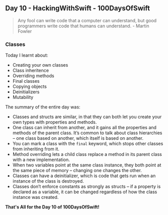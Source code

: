 ## Day 10 - HackingWithSwift - 100DaysOfSwift

> Any fool can write code that a computer can understand, but good programmers write code that humans can understand. - Martin Fowler

### Classes

Today I learnt about:

- Creating your own classes
- Class inheritence
- Overriding methods
- Final classes
- Copying objects
- Deinitializers
- Mutability

The summary of the entire day was:

- Classes and structs are similar, in that they can both let you create your own types with properties and methods.
- One class can inherit from another, and it gains all the properties and methods of the parent class. It’s common to talk about class hierarchies – one class based on another, which itself is based on another.
- You can mark a class with the ```final``` keyword, which stops other classes from inheriting from it.
- Method overriding lets a child class replace a method in its parent class with a new implementation.
- When two variables point at the same class instance, they both point at the same piece of memory – changing one changes the other.
- Classes can have a deinitializer, which is code that gets run when an instance of the class is destroyed.
- Classes don’t enforce constants as strongly as structs – if a property is declared as a variable, it can be changed regardless of how the class instance was created.

**That's All for the Day 10 of 100DaysOfSwift!**

